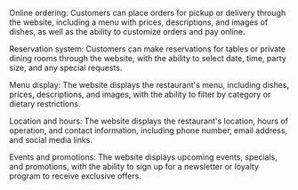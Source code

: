Online ordering: Customers can place orders for pickup or delivery through the website, including a menu with prices, descriptions, and images of dishes, as well as the ability to customize orders and pay online.

Reservation system: Customers can make reservations for tables or private dining rooms through the website, with the ability to select date, time, party size, and any special requests.

Menu display: The website displays the restaurant's menu, including dishes, prices, descriptions, and images, with the ability to filter by category or dietary restrictions.

Location and hours: The website displays the restaurant's location, hours of operation, and contact information, including phone number, email address, and social media links.

Events and promotions: The website displays upcoming events, specials, and promotions, with the ability to sign up for a newsletter or loyalty program to receive exclusive offers.
